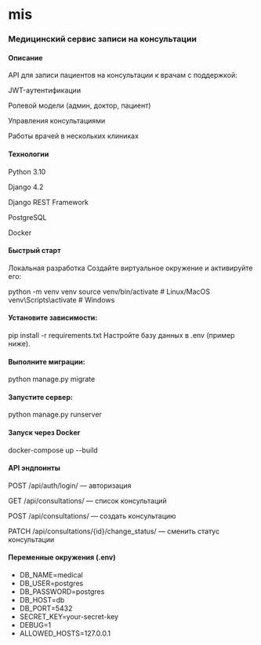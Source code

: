 # mis
### Медицинский сервис записи на консультации

#### Описание
API для записи пациентов на консультации к врачам с поддержкой:

JWT-аутентификации

Ролевой модели (админ, доктор, пациент)

Управления консультациями

Работы врачей в нескольких клиниках

####  Технологии
Python 3.10

Django 4.2

Django REST Framework

PostgreSQL

Docker

####  Быстрый старт
Локальная разработка
Создайте виртуальное окружение и активируйте его:

python -m venv venv
source venv/bin/activate  # Linux/MacOS
venv\Scripts\activate     # Windows
#### Установите зависимости:

pip install -r requirements.txt
Настройте базу данных в .env (пример ниже).

####  Выполните миграции:

python manage.py migrate
####  Запустите сервер:

python manage.py runserver
####  Запуск через Docker

docker-compose up --build
####  API эндпоинты
POST /api/auth/login/ — авторизация

GET /api/consultations/ — список консультаций

POST /api/consultations/ — создать консультацию

PATCH /api/consultations/{id}/change_status/ — сменить статус консультации

####  Переменные окружения (.env)

 - DB_NAME=medical
 - DB_USER=postgres
 - DB_PASSWORD=postgres
 - DB_HOST=db
 - DB_PORT=5432
 - SECRET_KEY=your-secret-key
 - DEBUG=1
 - ALLOWED_HOSTS=127.0.0.1